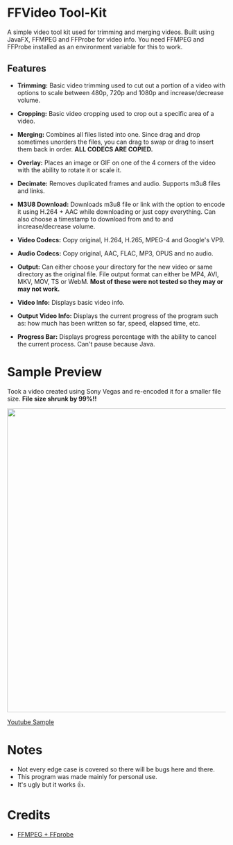 # FFVideo Tool-Kit
A simple video tool kit used for trimming and merging videos. Built using JavaFX, FFMPEG and FFProbe for video info. You need FFMPEG and FFProbe installed as an environment variable for this to work.

## Features
* **Trimming:** Basic video trimming used to cut out a portion of a video with options to scale between 480p, 720p and 1080p and increase/decrease volume.

* **Cropping:** Basic video cropping used to crop out a specific area of a video.

* **Merging:** Combines all files listed into one. Since drag and drop sometimes unorders the files, you can drag to swap or drag to insert them back in order. **ALL CODECS ARE COPIED.**

* **Overlay:** Places an image or GIF on one of the 4 corners of the video with the ability to rotate it or scale it. 

* **Decimate:** Removes duplicated frames and audio. Supports m3u8 files and links.

* **M3U8 Download:** Downloads m3u8 file or link with the option to encode it using H.264 + AAC while downloading or just copy everything. Can also choose a timestamp to download from and to and increase/decrease volume.

* **Video Codecs:** Copy original, H.264, H.265, MPEG-4 and Google's VP9.

* **Audio Codecs:** Copy original, AAC, FLAC, MP3, OPUS and no audio.

* **Output:** Can either choose your directory for the new video or same directory as the original file. File output format can either be MP4, AVI, MKV, MOV, TS or WebM. **Most of these were not tested so they may or may not work.**

* **Video Info:** Displays basic video info.

* **Output Video Info:** Displays the current progress of the program such as: how much has been written so far, speed, elapsed time, etc.

* **Progress Bar:** Displays progress percentage with the ability to cancel the current process. Can't pause because Java.

# Sample Preview
Took a video created using Sony Vegas and re-encoded it for a smaller file size. **File size shrunk by 99%!!**

<p align="center"><img width="700" src="https://i.imgur.com/wEWynKk.png"></p>

[Youtube Sample](https://www.youtube.com/watch?v=TXBnSP6tHzg)

# Notes
* Not every edge case is covered so there will be bugs here and there.
* This program was made mainly for personal use.
* It's ugly but it works 👍.

# Credits
* [FFMPEG + FFprobe](https://www.ffmpeg.org/)